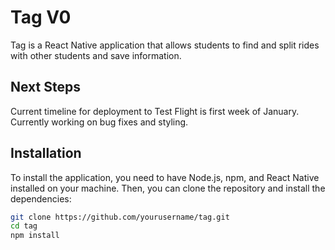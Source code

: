 # Tag V0

Tag is a React Native application that allows students to find and split rides with other students and save information.

## Next Steps
Current timeline for deployment to Test Flight is first week of January. Currently working on bug fixes and styling.

## Installation

To install the application, you need to have Node.js, npm, and React Native installed on your machine. Then, you can clone the repository and install the dependencies:

```bash
git clone https://github.com/yourusername/tag.git
cd tag
npm install

